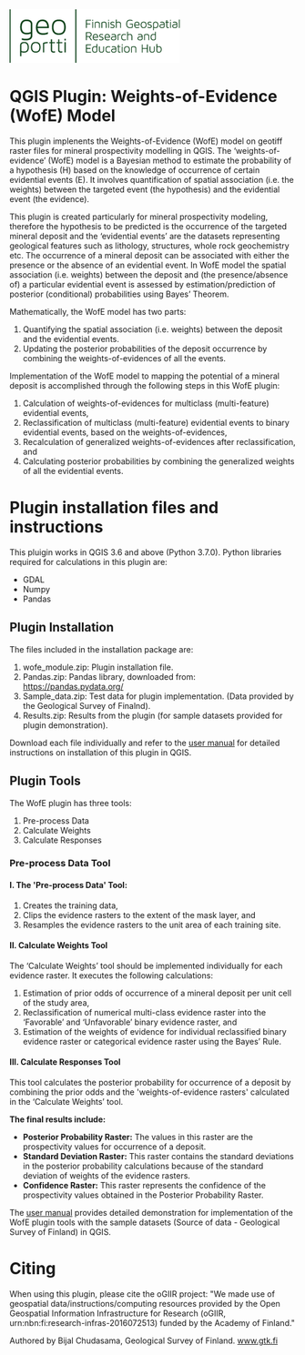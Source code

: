 <img src="https://github.com/geoportti/Logos/blob/master/geoportti_logo_300px.png">

QGIS Plugin: Weights-of-Evidence (WofE) Model
=============================================

This plugin implenents the Weights-of-Evidence (WofE) model on geotiff raster files for mineral prospectivity modelling in QGIS.
The ‘weights-of-evidence’ (WofE) model is a Bayesian method to estimate the probability of a hypothesis (H) based on the knowledge of occurrence of certain evidential events (E). It involves quantification of spatial association (i.e. the weights) between the targeted event (the hypothesis) and the evidential event (the evidence). 

This plugin is created particularly for mineral prospectivity modeling, therefore the hypothesis to be predicted  is the occurrence of the targeted mineral deposit and the ‘evidential events’ are the datasets representing geological features such as lithology, structures, whole rock geochemistry etc. The occurrence of a mineral deposit can be associated with either the presence or the absence of an evidential event. In WofE model the spatial association (i.e. weights) between the deposit and (the presence/absence of) a particular evidential event is assessed by estimation/prediction of posterior (conditional) probabilities using Bayes’ Theorem.

Mathematically, the WofE model has two parts:
1. Quantifying the spatial association (i.e. weights) between the deposit and the evidential events.
1. Updating the posterior probabilities of the deposit occurrence by combining the weights-of-evidences of all the events.

Implementation of the WofE model to mapping the potential of a mineral deposit is accomplished through the following steps in this WofE plugin:
1. Calculation of weights-of-evidences for multiclass (multi-feature) evidential events,
1. Reclassification of multiclass (multi-feature) evidential events to binary evidential events, based on the weights-of-evidences,
1. Recalculation of generalized weights-of-evidences after reclassification, and
1. Calculating posterior probabilities by combining the generalized weights of all the evidential events.

Plugin installation files and instructions
====
This pluigin works in QGIS 3.6 and above (Python 3.7.0). Python libraries required for calculations in this plugin are:
+ GDAL
+ Numpy
+ Pandas

Plugin Installation 
----
The files included in the installation package are:
1. wofe_module.zip: Plugin installation file.
1. Pandas.zip: Pandas library, downloaded from: https://pandas.pydata.org/
1. Sample_data.zip: Test data for plugin implementation. (Data provided by the Geological Survey of Finalnd).
1. Results.zip: Results from the plugin (for sample datasets provided for plugin demonstration).

Download each file individually and refer to the [user manual](https://github.com/chudasama-bijal/QGIS-Plugin-Weights-of-Evidence-Model/blob/master/QGIS-WofE-Plugin%20User%20Manual.pdf) for detailed instructions on installation of this plugin in QGIS.

Plugin Tools
----
The WofE plugin has three tools: 
1. Pre-process Data
1. Calculate Weights
1. Calculate Responses

### Pre-process Data Tool

#### I. The 'Pre-process Data' Tool:
1. Creates the training data, 
1. Clips the evidence rasters to the extent of the mask layer, and 
1. Resamples the evidence rasters to the unit area of each training site.
 
#### II. Calculate Weights Tool 
The ‘Calculate Weights’ tool should be implemented individually for each evidence raster. It executes the following calculations: 
1. Estimation of prior odds of occurrence of a mineral deposit per unit cell of the study area, 
1. Reclassification of numerical multi-class evidence raster into the ‘Favorable’ and ‘Unfavorable’ binary evidence raster, and 
1. Estimation of the weights of evidence for individual reclassified binary evidence raster or categorical evidence raster using the Bayes’ Rule. 
 
#### III. Calculate Responses Tool 
This tool calculates the posterior probability for occurrence of a deposit by combining the prior odds and the 'weights-of-evidence rasters' calculated in the ‘Calculate Weights’ tool.

**The final results include:**
+ **Posterior Probability Raster:** The values in this raster are the prospectivity values for occurrence of a deposit. 
+ **Standard Deviation Raster:** This raster contains the standard deviations in the posterior probability calculations because of the standard deviation of weights of the evidence rasters. 
+ **Confidence Raster:** This raster represents the confidence of the prospectivity values obtained in the Posterior Probability Raster. 

The [user manual](https://github.com/chudasama-bijal/QGIS-Plugin-Weights-of-Evidence-Model/blob/master/QGIS-WofE-Plugin%20User%20Manual.pdf) provides detailed demonstration for implementation of the WofE plugin tools with the sample datasets (Source of data - Geological Survey of Finland) in QGIS.

Citing
=====
When using this plugin, please cite the oGIIR project: "We made use of geospatial data/instructions/computing resources provided by the Open Geospatial Information Infrastructure for Research (oGIIR, urn:nbn:fi:research-infras-2016072513) funded by the Academy of Finland."

Authored by Bijal Chudasama, Geological Survey of Finland. www.gtk.fi
